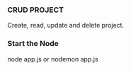 ### CRUD PROJECT

Create, read, update and delete project.

### Start the Node

node app.js or nodemon app.js

